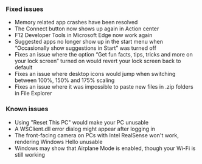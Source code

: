 ### Fixed issues
- Memory related app crashes have been resolved
- The Connect button now shows up again in Action center
- F12 Developer Tools in Microsoft Edge now work again
- Suggested apps no longer show up in the start menu when “Occasionally show suggestions in Start” was turned off
- Fixes an issue where the option “Get fun facts, tips, tricks and more on your lock screen” turned on would revert your lock screen back to default
- Fixes an issue where desktop icons would jump when switching between 100%, 150% and 175% scaling
- Fixes an issue where it was impossible to paste new files in .zip folders in File Explorer

### Known issues
- Using "Reset This PC" would make your PC unusable
- A WSClient.dll error dialog might appear after logging in
- The front-facing camera on PCs with Intel RealSense won't work, rendering Windows Hello unusable
- Windows may show that Airplane Mode is enabled, though your Wi-Fi is still working